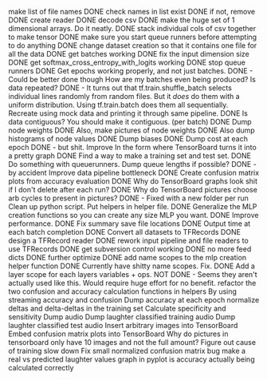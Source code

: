 make list of file names															DONE
check names in list exist														DONE
	if not, remove																DONE
create reader																	DONE
decode csv																		DONE
	make the huge set of 1 dimensional arrays. Do it neatly.					DONE
stack individual cols of csv together to make tensor							DONE
make sure you start queue runners before attempting to do anything				DONE
change dataset creation so that it contains one file for all the data			DONE
get batches working																DONE
fix the input dimension size													DONE
get softmax_cross_entropy_with_logits working									DONE
stop queue runners																DONE
Get epochs working properly, and not just batches.								DONE - Could be better done though
	How are my batches even being produced? Is data repeated?					DONE - It turns out that tf.train.shuffle_batch selects individual lines randomly from random files. But it *does* do them with a uniform distribution. Using tf.train.batch does them all sequentially.
		Recreate using mock data and printing it through same pipeline.			DONE
	Is data contiguous? You should make it contiguous. (per batch)				DONE
Dump node weights																DONE
	Also, make pictures of node weights											DONE
	Also dump histograms of node values											DONE
Dump biases																		DONE
Dump cost at each epoch															DONE - but shit. Improve
	In the form where TensorBoard turns it into a pretty graph					DONE
Find a way to make a training set and test set.									DONE
Do something with queuerunners. Dump queue lengths if possible?					DONE - by accident
Improve data pipeline bottleneck												DONE
Create confusion matrix plots from accuracy evaluation							DONE
Why do TensorBoard graphs look shit if I don't delete after each run?			DONE
Why do TensorBoard pictures choose arb cycles to present in pictures?			DONE - Fixed with a new folder per run
Clean up python script. Put helpers in helper file.								DONE
Generalize the MLP creation functions so you can create any size MLP you want.	DONE
Improve performance.															DONE
Fix summary save file locations													DONE
Output time at each batch completion											DONE
Convert all datasets to TFRecords												DONE
design a TFRecord reader														DONE
rework input pipeline and file readers to use TFRecords							DONE
get subversion control working													DONE
no more feed dicts																DONE
further optimize																DONE
add name scopes to the mlp creation helper function								DONE
	Currently have shitty name scopes. Fix.										DONE
	Add a layer scope for each layers variables + ops.							NOT DONE - Seems they aren't actually used like this. Would require huge effort for no benefit.
refactor the two confusion and accuracy calculation functions in helpers
	By using streaming accuracy and confusion
Dump accuracy at each epoch
normalize deltas and delta-deltas in the training set
Calculate specificity and sensitivity
Dump audio
	Dump laughter classified training audio
	Dump laughter classified test audio
Insert arbitrary images into TensorBoard
	Embed confusion matrix plots into TensorBoard
Why do pictures in tensorboard only have 10 images and not the full amount?
Figure out cause of training slow down
Fix small normalized confusion matrix bug
make a real vs predicted laughter values graph in pyplot
is accuracy actually being calculated correctly
